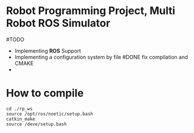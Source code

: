 # Robot Programming Project, Multi Robot ROS Simulator

#TODO
-   Implementing **ROS** Support
-   Implementing a configuration system by file
#DONE
fix compilation and CMAKE
- 

# How to compile

```code
cd ./rp_ws
source /opt/ros/noetic/setup.bash
catkin_make
source /deve/setup.bash
```


